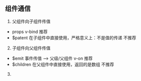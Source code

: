 ## 组件通信
1. 父组件向子组件传值
  * props v-bind 推荐
  * $patent 在子组件中直接使用，严格意义上：不是值的传递  不推荐
2. 子组件向父组件传值
  * $emit 事件传值  -->  父级/父组件  v-on   推荐
  * $children 在父组件中直接使用，返回的是数组    不推荐
3. 

